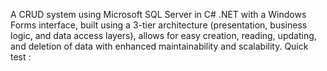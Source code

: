 A CRUD system using Microsoft SQL Server in C# .NET with a Windows Forms interface, built using a 3-tier architecture (presentation, business logic, and data access layers), allows for easy creation, reading, updating, and deletion of data with enhanced maintainability and scalability.
Quick test : 

